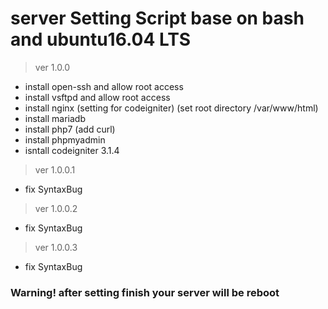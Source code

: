 # server Setting Script base on bash and ubuntu16.04 LTS

> ver 1.0.0
* install open-ssh and allow root access
* install vsftpd and allow root access
* install nginx (setting for codeigniter) (set root directory /var/www/html)
* install mariadb
* install php7 (add curl)
* install phpmyadmin
* isntall codeigniter 3.1.4
> ver 1.0.0.1
* fix SyntaxBug
> ver 1.0.0.2
* fix SyntaxBug
> ver 1.0.0.3
* fix SyntaxBug
### Warning! after setting finish your server will be reboot

